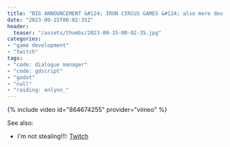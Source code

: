 ```yaml
---
title: "BIG ANNOUNCEMENT &#124; IRON CIRCUS GAMES &#124; also more dev (oh, that was anti-climatic)"
date: "2023-09-15T00:02:35Z"
header:
  teaser: "/assets/thumbs/2023-09-15-00-02-35.jpg"
categories:
- "game development"
- "twitch"
tags:
- "code: dialogue manager"
- "code: gdscript"
- "godot"
- "null"
- "raiding: enlynn_"
---
```

{% include video id="864674255" provider="vimeo" %}

See also:
* i'm not stealing!!!: [Twitch](https://www.twitch.tv/exodrifter_/clip/HandsomeSuperLlamaFreakinStinkin-h3QbvRLYN-b4-jHS)